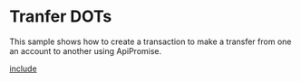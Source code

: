# Tranfer DOTs

This sample shows how to create a transaction to make a transfer from one an account to another using ApiPromise.

[include](index.js)
